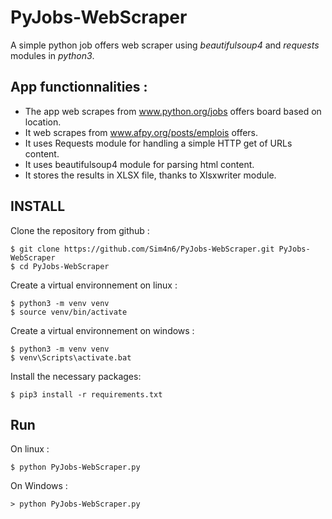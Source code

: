 # PyJobs-WebScraper
A simple python job offers web scraper using *beautifulsoup4* and *requests* modules in *python3*. 


App functionnalities : 
--------
 - The app web scrapes from www.python.org/jobs offers board based on location.
 - It web scrapes from www.afpy.org/posts/emplois offers.
 - It uses Requests module for handling a simple HTTP get of URLs content.
 - It uses beautifulsoup4 module for parsing html content.
 - It stores the results in XLSX file, thanks to Xlsxwriter module.


INSTALL
----
 Clone the repository from github : 

    $ git clone https://github.com/Sim4n6/PyJobs-WebScraper.git PyJobs-WebScraper
    $ cd PyJobs-WebScraper

Create a virtual environnement on linux : 

    $ python3 -m venv venv
    $ source venv/bin/activate
    
Create a virtual environnement on windows :

    $ python3 -m venv venv
    $ venv\Scripts\activate.bat
    
Install the necessary packages: 
    
    $ pip3 install -r requirements.txt
   
Run
---
On linux :

    $ python PyJobs-WebScraper.py

On Windows :

    > python PyJobs-WebScraper.py
